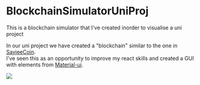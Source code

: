 # BlockchainSimulatorUniProj
This is a blockchain simulator that I've created inorder to visualise a uni project

In our uni project we have created a "blockchain" similar to the one in [SavjeeCoin](https://github.com/Savjee/SavjeeCoin).</br>
I've seen this as an opportunity to improve my react skills and created a GUI  with elements from [Material-ui](https://material-ui.com/).

![](https://github.com/DrorTsky/BlockchainSimulatorUniProj/blob/main/blockchain.gif)

